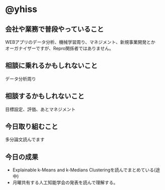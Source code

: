 # @yhiss

## 会社や業務で普段やっていること
WEBアプリのデータ分析、機械学習周り、マネジメント、新規事業開発とか  
オーガナイザーですが、Repro関係者ではありません。  

## 相談に乗れるかもしれないこと
データ分析周り

## 相談するかもしれないこと
目標設定、評価、あとマネジメント

## 今日取り組むこと
多分論文読んでます

## 今日の成果
- Explainable k-Means and k-Medians Clusteringを読んでまとめている(途中)
- 月曜共有する人工知能学会の発表を読んで理解する。
